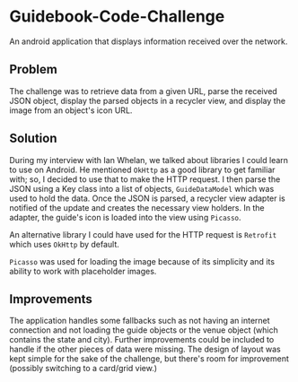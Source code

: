 # Guidebook-Code-Challenge
An android application that displays information received over the network.

## Problem
The challenge was to retrieve data from a given URL, parse the received JSON object, display the parsed objects in a recycler view, and display the image from an object's icon URL. 

## Solution
During my interview with Ian Whelan, we talked about libraries I could learn to use on Android. He mentioned `OkHttp` as a good library to get familiar with; so, I decided to use that to make the HTTP request. I then parse the JSON using a Key class into a list of objects, `GuideDataModel` which was used to hold the data. Once the JSON is parsed, a recycler view adapter is notified of the update and creates the necessary view holders. In the adapter, the guide's icon is loaded into the view using `Picasso`.

An alternative library I could have used for the HTTP request is `Retrofit` which uses `OkHttp` by default. 

`Picasso` was used for loading the image because of its simplicity and its ability to work with placeholder images.

## Improvements
The application handles some fallbacks such as not having an internet connection and not loading the guide objects or the venue object (which contains the state and city). Further improvements could be included to handle if the other pieces of data were missing. The design of layout was kept simple for the sake of the challenge, but there's room for improvement (possibly switching to a card/grid view.)
